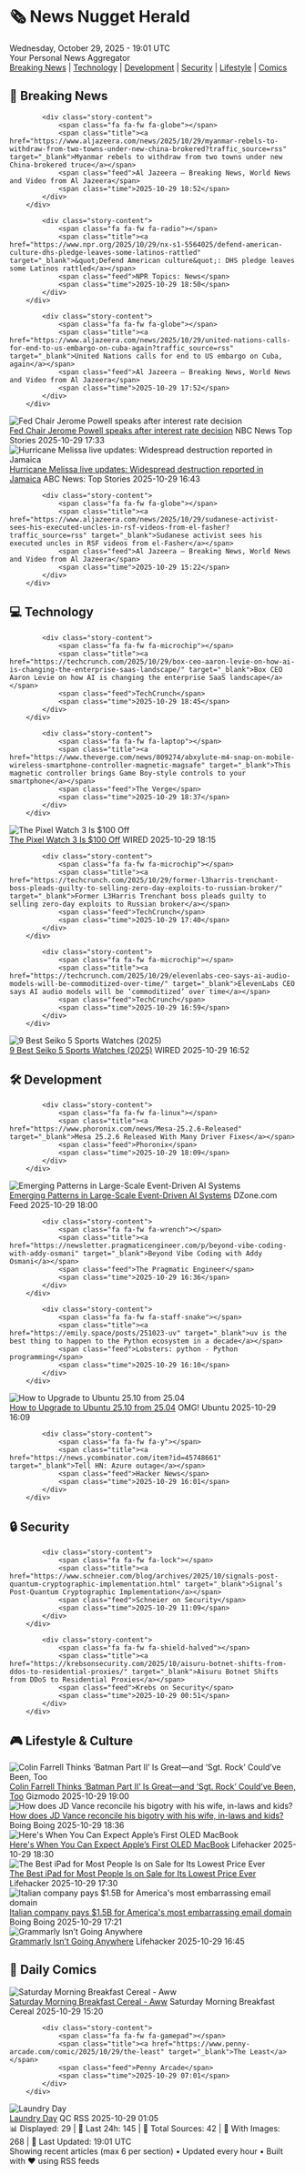 <!-- Processing 54 RSS feeds at 2025-10-29 19:01:30 UTC -->
<!-- Processing: Saturday Morning Breakfast Cereal -->
<!-- Processing: Penny Arcade -->
<!-- Processing: Poorly Drawn Lines -->
<!-- Processing: Garfield -->
<!-- Processing: Dilbert -->
<!-- Processing: Cyanide & Happiness -->
<!-- Processing: CNN Top Stories -->
<!-- Processing: CNN Breaking News -->
<!-- Processing: BBC Breaking News -->
<!-- Processing: Al Jazeera Breaking News -->
<!-- Processing: NPR News -->
<!-- Processing: CBC News -->
<!-- Error processing https://rss.cbc.ca/lineup/topstories.xml: The read operation timed out -->
<!-- Processing: NBC News Breaking -->
<!-- Processing: Sky News World -->
<!-- Processing: TechCrunch -->
<!-- Processing: The Verge -->
<!-- Processing: O'Reilly Radar -->
<!-- Processing: WIRED -->
<!-- Processing: Slashdot -->
<!-- Processing: Hacker News -->
<!-- Processing: Phoronix Linux News -->
<!-- Processing: It's FOSS -->
<!-- Processing: OMG! Ubuntu -->
<!-- Processing: Linux.com -->
<!-- Processing: Ubuntu Blog -->
<!-- Processing: GitHub Blog -->
<!-- Processing: DZone -->
<!-- Processing: Martin Fowler -->
<!-- Processing: The Pragmatic Engineer -->
<!-- Processing: Lifehacker -->
<!-- Processing: Gizmodo -->
<!-- Processing: Boing Boing -->
<!-- Processing: Krebs on Security -->
<!-- Processing: Schneier on Security -->
<!-- Generated 14 new posts out of 34 feeds processed -->
<div class="newspaper-header">
    <h1 class="newspaper-title">🗞️ News Nugget Herald</h1>
    <div class="newspaper-date">Wednesday, October 29, 2025 - 19:01 UTC</div>
    <div class="newspaper-subtitle">Your Personal News Aggregator</div>
</div>

<div class="newspaper-nav">
    <a href="#breaking">Breaking News</a> |
    <a href="#tech">Technology</a> |
    <a href="#dev">Development</a> |
    <a href="#security">Security</a> |
    <a href="#lifestyle">Lifestyle</a> |
    <a href="#webcomics">Comics</a>
</div>

<div class="news-section breaking-news" id="breaking">
<h2 class="section-header">🚨 Breaking News</h2>
<div class="stories-container">
<div class="story">
            
            <div class="story-content">
                <span class="fa fa-fw fa-globe"></span>
                <span class="title"><a href="https://www.aljazeera.com/news/2025/10/29/myanmar-rebels-to-withdraw-from-two-towns-under-new-china-brokered?traffic_source=rss" target="_blank">Myanmar rebels to withdraw from two towns under new China-brokered truce</a></span>
                <span class="feed">Al Jazeera – Breaking News, World News and Video from Al Jazeera</span>
                <span class="time">2025-10-29 18:52</span>
            </div>
        </div>
<div class="story">
            
            <div class="story-content">
                <span class="fa fa-fw fa-radio"></span>
                <span class="title"><a href="https://www.npr.org/2025/10/29/nx-s1-5564025/defend-american-culture-dhs-pledge-leaves-some-latinos-rattled" target="_blank">&quot;Defend American culture&quot;: DHS pledge leaves some Latinos rattled</a></span>
                <span class="feed">NPR Topics: News</span>
                <span class="time">2025-10-29 18:50</span>
            </div>
        </div>
<div class="story">
            
            <div class="story-content">
                <span class="fa fa-fw fa-globe"></span>
                <span class="title"><a href="https://www.aljazeera.com/news/2025/10/29/united-nations-calls-for-end-to-us-embargo-on-cuba-again?traffic_source=rss" target="_blank">United Nations calls for end to US embargo on Cuba, again</a></span>
                <span class="feed">Al Jazeera – Breaking News, World News and Video from Al Jazeera</span>
                <span class="time">2025-10-29 17:52</span>
            </div>
        </div>
<div class="story">
            <img src="https://media-cldnry.s-nbcnews.com/image/upload/t_fit_1500w/mpx/2704722219/2025_10/Powellyt-7nowdj.jpg" alt="Fed Chair Jerome Powell speaks after interest rate decision" class="story-image" loading="lazy" onerror="this.style.display='none'">
            <div class="story-content">
                <span class="fa fa-fw fa-broadcast-tower"></span>
                <span class="title"><a href="https://www.nbcnews.com/video/watch-live-fed-chair-jerome-powell-speaks-after-interest-rate-decision-250911301712" target="_blank">Fed Chair Jerome Powell speaks after interest rate decision</a></span>
                <span class="feed">NBC News Top Stories</span>
                <span class="time">2025-10-29 17:33</span>
            </div>
        </div>
<div class="story">
            <img src="https://s.abcnews.com/images/International/melissa-14-ap-gmh-251029_1761754850340_hpMain_4x3t_384.jpg" alt="Hurricane Melissa live updates: Widespread destruction reported in Jamaica" class="story-image" loading="lazy" onerror="this.style.display='none'">
            <div class="story-content">
                <span class="fa fa-fw fa-tv"></span>
                <span class="title"><a href="https://abcnews.go.com/International/live-updates/hurricane-melissa-live-updates-powerful-storm-poses-catastrophic/?id=126883938" target="_blank">Hurricane Melissa live updates: Widespread destruction reported in Jamaica</a></span>
                <span class="feed">ABC News: Top Stories</span>
                <span class="time">2025-10-29 16:43</span>
            </div>
        </div>
<div class="story">
            
            <div class="story-content">
                <span class="fa fa-fw fa-globe"></span>
                <span class="title"><a href="https://www.aljazeera.com/news/2025/10/29/sudanese-activist-sees-his-executed-uncles-in-rsf-videos-from-el-fasher?traffic_source=rss" target="_blank">Sudanese activist sees his executed uncles in RSF videos from el-Fasher</a></span>
                <span class="feed">Al Jazeera – Breaking News, World News and Video from Al Jazeera</span>
                <span class="time">2025-10-29 15:22</span>
            </div>
        </div>
</div>
</div>
<div class="news-section tech-news" id="tech">
<h2 class="section-header">💻 Technology</h2>
<div class="stories-container">
<div class="story">
            
            <div class="story-content">
                <span class="fa fa-fw fa-microchip"></span>
                <span class="title"><a href="https://techcrunch.com/2025/10/29/box-ceo-aaron-levie-on-how-ai-is-changing-the-enterprise-saas-landscape/" target="_blank">Box CEO Aaron Levie on how AI is changing the enterprise SaaS landscape</a></span>
                <span class="feed">TechCrunch</span>
                <span class="time">2025-10-29 18:45</span>
            </div>
        </div>
<div class="story">
            
            <div class="story-content">
                <span class="fa fa-fw fa-laptop"></span>
                <span class="title"><a href="https://www.theverge.com/news/809274/abxylute-m4-snap-on-mobile-wireless-smartphone-controller-magnetic-magsafe" target="_blank">This magnetic controller brings Game Boy-style controls to your smartphone</a></span>
                <span class="feed">The Verge</span>
                <span class="time">2025-10-29 18:37</span>
            </div>
        </div>
<div class="story">
            <img src="https://media.wired.com/photos/6902575aba6da1ec470b32b3/master/pass/The%20Pixel%20Watch%203%20is%20$100%20Off.png" alt="The Pixel Watch 3 Is $100 Off" class="story-image" loading="lazy" onerror="this.style.display='none'">
            <div class="story-content">
                <span class="fa fa-fw fa-bolt"></span>
                <span class="title"><a href="https://www.wired.com/story/pixel-watch-3-deal-1025/" target="_blank">The Pixel Watch 3 Is $100 Off</a></span>
                <span class="feed">WIRED</span>
                <span class="time">2025-10-29 18:15</span>
            </div>
        </div>
<div class="story">
            
            <div class="story-content">
                <span class="fa fa-fw fa-microchip"></span>
                <span class="title"><a href="https://techcrunch.com/2025/10/29/former-l3harris-trenchant-boss-pleads-guilty-to-selling-zero-day-exploits-to-russian-broker/" target="_blank">Former L3Harris Trenchant boss pleads guilty to selling zero-day exploits to Russian broker</a></span>
                <span class="feed">TechCrunch</span>
                <span class="time">2025-10-29 17:40</span>
            </div>
        </div>
<div class="story">
            
            <div class="story-content">
                <span class="fa fa-fw fa-microchip"></span>
                <span class="title"><a href="https://techcrunch.com/2025/10/29/elevenlabs-ceo-says-ai-audio-models-will-be-commoditized-over-time/" target="_blank">ElevenLabs CEO says AI audio models will be ‘commoditized’ over time</a></span>
                <span class="feed">TechCrunch</span>
                <span class="time">2025-10-29 16:59</span>
            </div>
        </div>
<div class="story">
            <img src="https://media.wired.com/photos/69017d4ee68aa1a6c14ae541/master/pass/Seiko_SRPK17_MainXX.jpg" alt="9 Best Seiko 5 Sports Watches (2025)" class="story-image" loading="lazy" onerror="this.style.display='none'">
            <div class="story-content">
                <span class="fa fa-fw fa-bolt"></span>
                <span class="title"><a href="https://www.wired.com/story/the-best-seiko-5-sports-watches/" target="_blank">9 Best Seiko 5 Sports Watches (2025)</a></span>
                <span class="feed">WIRED</span>
                <span class="time">2025-10-29 16:52</span>
            </div>
        </div>
</div>
</div>
<div class="news-section dev-news" id="dev">
<h2 class="section-header">🛠️ Development</h2>
<div class="stories-container">
<div class="story">
            
            <div class="story-content">
                <span class="fa fa-fw fa-linux"></span>
                <span class="title"><a href="https://www.phoronix.com/news/Mesa-25.2.6-Released" target="_blank">Mesa 25.2.6 Released With Many Driver Fixes</a></span>
                <span class="feed">Phoronix</span>
                <span class="time">2025-10-29 18:09</span>
            </div>
        </div>
<div class="story">
            <img src="https://dz2cdn1.dzone.com/thumbnail?fid=18718540&w=600" alt="Emerging Patterns in Large-Scale Event-Driven AI Systems" class="story-image" loading="lazy" onerror="this.style.display='none'">
            <div class="story-content">
                <span class="fa fa-fw fa-newspaper"></span>
                <span class="title"><a href="https://dzone.com/articles/building-real-time-event-driven-systems-with-agent" target="_blank">Emerging Patterns in Large-Scale Event-Driven AI Systems</a></span>
                <span class="feed">DZone.com Feed</span>
                <span class="time">2025-10-29 18:00</span>
            </div>
        </div>
<div class="story">
            
            <div class="story-content">
                <span class="fa fa-fw fa-wrench"></span>
                <span class="title"><a href="https://newsletter.pragmaticengineer.com/p/beyond-vibe-coding-with-addy-osmani" target="_blank">Beyond Vibe Coding with Addy Osmani</a></span>
                <span class="feed">The Pragmatic Engineer</span>
                <span class="time">2025-10-29 16:36</span>
            </div>
        </div>
<div class="story">
            
            <div class="story-content">
                <span class="fa fa-fw fa-staff-snake"></span>
                <span class="title"><a href="https://emily.space/posts/251023-uv" target="_blank">uv is the best thing to happen to the Python ecosystem in a decade</a></span>
                <span class="feed">Lobsters: python - Python programming</span>
                <span class="time">2025-10-29 16:10</span>
            </div>
        </div>
<div class="story">
            <img src="https://i0.wp.com/www.omgubuntu.co.uk/wp-content/uploads/2025/10/ubuntu-2510-upgrade.jpg?resize=406%2C232&amp;ssl=1" alt="How to Upgrade to Ubuntu 25.10 from 25.04" class="story-image" loading="lazy" onerror="this.style.display='none'">
            <div class="story-content">
                <span class="fa fa-fw fa-ubuntu"></span>
                <span class="title"><a href="https://www.omgubuntu.co.uk/2025/10/how-to-upgrade-ubuntu-25-10" target="_blank">How to Upgrade to Ubuntu 25.10 from 25.04</a></span>
                <span class="feed">OMG! Ubuntu</span>
                <span class="time">2025-10-29 16:09</span>
            </div>
        </div>
<div class="story">
            
            <div class="story-content">
                <span class="fa fa-fw fa-y"></span>
                <span class="title"><a href="https://news.ycombinator.com/item?id=45748661" target="_blank">Tell HN: Azure outage</a></span>
                <span class="feed">Hacker News</span>
                <span class="time">2025-10-29 16:01</span>
            </div>
        </div>
</div>
</div>
<div class="news-section security-news" id="security">
<h2 class="section-header">🔒 Security</h2>
<div class="stories-container">
<div class="story">
            
            <div class="story-content">
                <span class="fa fa-fw fa-lock"></span>
                <span class="title"><a href="https://www.schneier.com/blog/archives/2025/10/signals-post-quantum-cryptographic-implementation.html" target="_blank">Signal’s Post-Quantum Cryptographic Implementation</a></span>
                <span class="feed">Schneier on Security</span>
                <span class="time">2025-10-29 11:09</span>
            </div>
        </div>
<div class="story">
            
            <div class="story-content">
                <span class="fa fa-fw fa-shield-halved"></span>
                <span class="title"><a href="https://krebsonsecurity.com/2025/10/aisuru-botnet-shifts-from-ddos-to-residential-proxies/" target="_blank">Aisuru Botnet Shifts from DDoS to Residential Proxies</a></span>
                <span class="feed">Krebs on Security</span>
                <span class="time">2025-10-29 00:51</span>
            </div>
        </div>
</div>
</div>
<div class="news-section lifestyle-news" id="lifestyle">
<h2 class="section-header">🎮 Lifestyle & Culture</h2>
<div class="stories-container">
<div class="story">
            <img src="https://gizmodo.com/app/uploads/2025/10/Colin-Farrell-Penguin-1280x853.jpg" alt="Colin Farrell Thinks ‘Batman Part II’ Is Great—and ‘Sgt. Rock’ Could’ve Been, Too" class="story-image" loading="lazy" onerror="this.style.display='none'">
            <div class="story-content">
                <span class="fa fa-fw fa-computer"></span>
                <span class="title"><a href="https://gizmodo.com/colin-farrell-batman-part-2-sgt-rock-2000678798" target="_blank">Colin Farrell Thinks ‘Batman Part II’ Is Great—and ‘Sgt. Rock’ Could’ve Been, Too</a></span>
                <span class="feed">Gizmodo</span>
                <span class="time">2025-10-29 19:00</span>
            </div>
        </div>
<div class="story">
            <img src="https://i0.wp.com/boingboing.net/wp-content/uploads/2025/06/0_Meme-depicting-JD-Vance-as-bald.jpg?fit=810%2C539&amp;quality=60&amp;ssl=1" alt="How does JD Vance reconcile his bigotry with his wife, in-laws and kids?" class="story-image" loading="lazy" onerror="this.style.display='none'">
            <div class="story-content">
                <span class="fa fa-fw fa-arrow-right"></span>
                <span class="title"><a href="https://boingboing.net/2025/10/29/how-does-jd-vance-reconcile-his-bigotry-with-his-wife-in-laws-and-kids.html" target="_blank">How does JD Vance reconcile his bigotry with his wife, in-laws and kids?</a></span>
                <span class="feed">Boing Boing</span>
                <span class="time">2025-10-29 18:36</span>
            </div>
        </div>
<div class="story">
            <img src="https://lifehacker.com/imagery/articles/01K8RFGSNW2YDZYJ8AJW0AHHYC/hero-image.jpg" alt="Here&#x27;s When You Can Expect Apple’s First OLED MacBook" class="story-image" loading="lazy" onerror="this.style.display='none'">
            <div class="story-content">
                <span class="fa fa-fw fa-life-ring"></span>
                <span class="title"><a href="https://lifehacker.com/tech/oled-macbook-ipad-rumors?utm_medium=RSS" target="_blank">Here&#x27;s When You Can Expect Apple’s First OLED MacBook</a></span>
                <span class="feed">Lifehacker</span>
                <span class="time">2025-10-29 18:30</span>
            </div>
        </div>
<div class="story">
            <img src="https://lifehacker.com/imagery/articles/01HHCW2Z6JNJK4TT27HS3X8KNB/hero-image.png" alt="The Best iPad for Most People Is on Sale for Its Lowest Price Ever" class="story-image" loading="lazy" onerror="this.style.display='none'">
            <div class="story-content">
                <span class="fa fa-fw fa-life-ring"></span>
                <span class="title"><a href="https://lifehacker.com/tech/10th-generation-ipad-sale?utm_medium=RSS" target="_blank">The Best iPad for Most People Is on Sale for Its Lowest Price Ever</a></span>
                <span class="feed">Lifehacker</span>
                <span class="time">2025-10-29 17:30</span>
            </div>
        </div>
<div class="story">
            <img src="https://i0.wp.com/boingboing.net/wp-content/uploads/2025/08/AOL-disks.-Copyright-c-2021-rblfmr-Shutterstoc.jpg?fit=1080%2C718&amp;quality=60&amp;ssl=1" alt="Italian company pays $1.5B for America&#x27;s most embarrassing email domain" class="story-image" loading="lazy" onerror="this.style.display='none'">
            <div class="story-content">
                <span class="fa fa-fw fa-arrow-right"></span>
                <span class="title"><a href="https://boingboing.net/2025/10/29/bending-spoons-pays-1-5b-for-americas-most-embarrassing-email-domain.html" target="_blank">Italian company pays $1.5B for America&#x27;s most embarrassing email domain</a></span>
                <span class="feed">Boing Boing</span>
                <span class="time">2025-10-29 17:21</span>
            </div>
        </div>
<div class="story">
            <img src="https://lifehacker.com/imagery/articles/01K8R9YXTC4WPTEAP07M27CDJ4/hero-image.png" alt="Grammarly Isn’t Going Anywhere" class="story-image" loading="lazy" onerror="this.style.display='none'">
            <div class="story-content">
                <span class="fa fa-fw fa-life-ring"></span>
                <span class="title"><a href="https://lifehacker.com/tech/grammarly-is-still-called-grammarly?utm_medium=RSS" target="_blank">Grammarly Isn’t Going Anywhere</a></span>
                <span class="feed">Lifehacker</span>
                <span class="time">2025-10-29 16:45</span>
            </div>
        </div>
</div>
</div>
<div class="news-section webcomics-section" id="webcomics">
<h2 class="section-header">🎨 Daily Comics</h2>
<div class="stories-container">
<div class="story">
            <img src="https://www.smbc-comics.com/comics/1761699988-20251029.png" alt="Saturday Morning Breakfast Cereal - Aww" class="story-image" loading="lazy" onerror="this.style.display='none'">
            <div class="story-content">
                <span class="fa fa-fw fa-smile"></span>
                <span class="title"><a href="https://www.smbc-comics.com/comic/aww" target="_blank">Saturday Morning Breakfast Cereal - Aww</a></span>
                <span class="feed">Saturday Morning Breakfast Cereal</span>
                <span class="time">2025-10-29 15:20</span>
            </div>
        </div>
<div class="story">
            
            <div class="story-content">
                <span class="fa fa-fw fa-gamepad"></span>
                <span class="title"><a href="https://www.penny-arcade.com/comic/2025/10/29/the-least" target="_blank">The Least</a></span>
                <span class="feed">Penny Arcade</span>
                <span class="time">2025-10-29 07:01</span>
            </div>
        </div>
<div class="story">
            <img src="http://www.questionablecontent.net/comics/5689.png" alt="Laundry Day" class="story-image" loading="lazy" onerror="this.style.display='none'">
            <div class="story-content">
                <span class="fa fa-fw fa-music"></span>
                <span class="title"><a href="http://questionablecontent.net/view.php?comic=5689" target="_blank">Laundry Day</a></span>
                <span class="feed">QC RSS</span>
                <span class="time">2025-10-29 01:05</span>
            </div>
        </div>
</div>
</div>

<div class="newspaper-footer">
    <div class="stats">
        📊 Displayed: 29 | 📅 Last 24h: 145 | 📡 Total Sources: 42 | 📸 With Images: 268 |
        🔄 Last Updated: 19:01 UTC
    </div>
    <div class="footer-note">
        Showing recent articles (max 6 per section) • Updated every hour • Built with ❤️ using RSS feeds
    </div>
</div>
